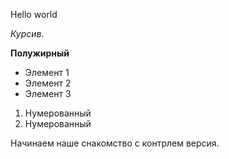 Hello world

*Курсив*.

**Полужирный**

* Элемент 1
* Элемент 2
* Элемент 3

1. Нумерованный
2. Нумерованный

Начинаем наше снакомство с контрлем версия.

